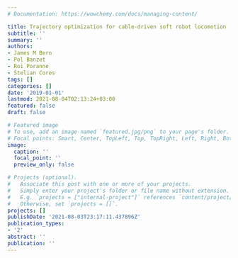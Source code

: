 ```yaml
---
# Documentation: https://wowchemy.com/docs/managing-content/

title: Trajectory optimization for cable-driven soft robot locomotion
subtitle: ''
summary: ''
authors:
- James M Bern
- Pol Banzet
- Roi Poranne
- Stelian Coros
tags: []
categories: []
date: '2019-01-01'
lastmod: 2021-08-04T02:13:24+03:00
featured: false
draft: false

# Featured image
# To use, add an image named `featured.jpg/png` to your page's folder.
# Focal points: Smart, Center, TopLeft, Top, TopRight, Left, Right, BottomLeft, Bottom, BottomRight.
image:
  caption: ''
  focal_point: ''
  preview_only: false

# Projects (optional).
#   Associate this post with one or more of your projects.
#   Simply enter your project's folder or file name without extension.
#   E.g. `projects = ["internal-project"]` references `content/project/deep-learning/index.md`.
#   Otherwise, set `projects = []`.
projects: []
publishDate: '2021-08-03T23:17:11.437896Z'
publication_types:
- '2'
abstract: ''
publication: ''
---
```

